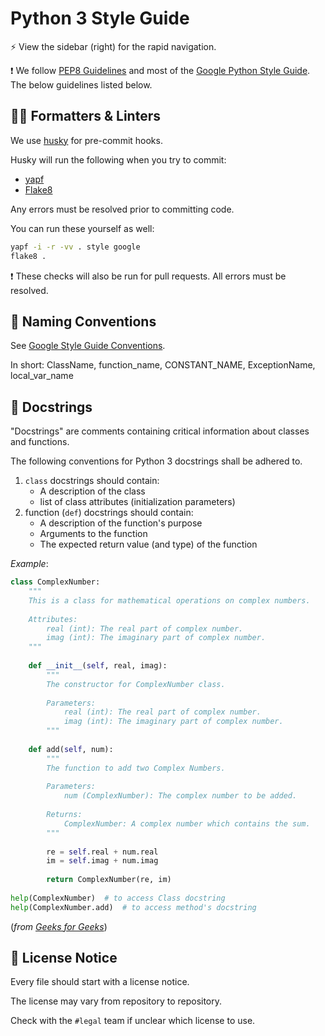 # Python 3 Style Guide

:zap: View the sidebar (right) for the rapid navigation.

:exclamation: We follow [PEP8 Guidelines](https://peps.python.org/pep-0008/#naming-conventions) and most of the [Google Python Style Guide](https://google.github.io/styleguide/pyguide.html). The below guidelines listed below.

## :guardsman: Formatters & Linters

We use [husky](https://github.com/rhysd/cargo-husky) for pre-commit hooks.

Husky will run the following when you try to commit:
- [yapf](https://github.com/google/yapf)
- [Flake8](https://pypi.org/project/flake8/)

Any errors must be resolved prior to committing code.

You can run these yourself as well:
```bash
yapf -i -r -vv . style google
flake8 .
```

:exclamation: These checks will also be run for pull requests. All errors must
be resolved.

## :speech_balloon: Naming Conventions

See [Google Style Guide Conventions](https://google.github.io/styleguide/pyguide.html#316-naming).

In short: ClassName, function_name, CONSTANT_NAME, ExceptionName, local_var_name

## :notebook_with_decorative_cover: Docstrings

"Docstrings" are comments containing critical information about classes and functions.

The following conventions for Python 3 docstrings shall be adhered to.

1. `class` docstrings should contain:
    - A description of the class
    - list of class attributes (initialization parameters)
2. function (`def`) docstrings should contain:
    - A description of the function's purpose
    - Arguments to the function
    - The expected return value (and type) of the function

*Example*:

```python
class ComplexNumber:
    """
    This is a class for mathematical operations on complex numbers.
      
    Attributes:
        real (int): The real part of complex number.
        imag (int): The imaginary part of complex number.
    """
  
    def __init__(self, real, imag):
        """
        The constructor for ComplexNumber class.
  
        Parameters:
            real (int): The real part of complex number.
            imag (int): The imaginary part of complex number.
        """
  
    def add(self, num):
        """
        The function to add two Complex Numbers.
  
        Parameters:
            num (ComplexNumber): The complex number to be added.
          
        Returns:
            ComplexNumber: A complex number which contains the sum.
        """
  
        re = self.real + num.real
        im = self.imag + num.imag
  
        return ComplexNumber(re, im)
  
help(ComplexNumber)  # to access Class docstring
help(ComplexNumber.add)  # to access method's docstring
```
(*from [Geeks for Geeks](https://www.geeksforgeeks.org/python-docstrings/)*)

## :page_with_curl: License Notice

Every file should start with a license notice.

The license may vary from repository to repository.

Check with the `#legal` team if unclear which license to use.
